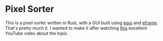 # Pixel Sorter
This is a pixel sorter written in Rust, with a GUI built using [egui](https://github.com/emilk/egui) and [eframe](https://github.com/emilk/eframe_template). That's pretty much it.
I wanted to make it after watching [this](https://www.youtube.com/watch?v=HMmmBDRy-jE) excellent YouTube video about the topic.